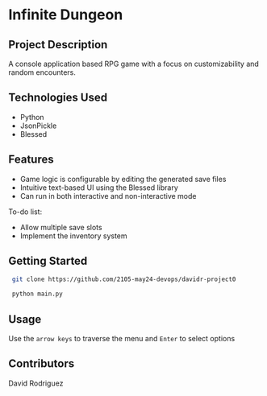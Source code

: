 # Infinite Dungeon

## Project Description

A console application based RPG game with a focus on customizability and random encounters.

## Technologies Used

* Python
* JsonPickle
* Blessed

## Features

* Game logic is configurable by editing the generated save files
* Intuitive text-based UI using the Blessed library
* Can run in both interactive and non-interactive mode

To-do list:
* Allow multiple save slots
* Implement the inventory system

## Getting Started

``` bash
 git clone https://github.com/2105-may24-devops/davidr-project0

 python main.py
```

## Usage

Use the `arrow keys` to traverse the menu and `Enter` to select options

## Contributors

David Rodriguez
